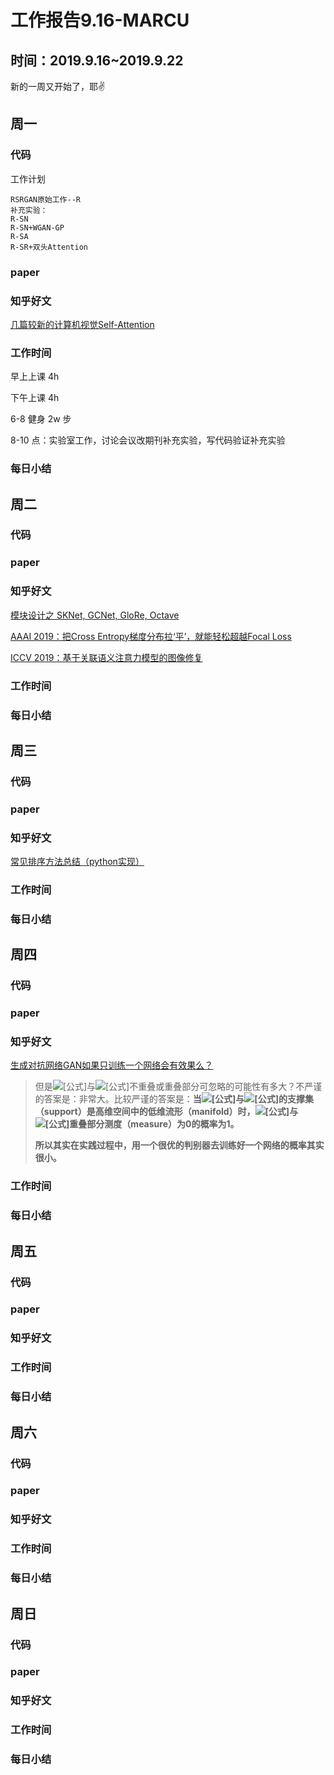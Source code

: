# 工作报告9.16-MARCU

## 时间：2019.9.16~2019.9.22

新的一周又开始了，耶✌️

## 周一

### 代码

工作计划

```
RSRGAN原始工作--R
补充实验：
R-SN
R-SN+WGAN-GP
R-SA
R-SR+双头Attention
```



### paper



### 知乎好文

[几篇较新的计算机视觉Self-Attention](https://zhuanlan.zhihu.com/p/44031466)

### 工作时间

早上上课 4h

下午上课 4h

6-8 健身 2w 步

8-10 点：实验室工作，讨论会议改期刊补充实验，写代码验证补充实验

### 每日小结



## 周二

### 代码



### paper



### 知乎好文

[模块设计之 SKNet, GCNet, GloRe, Octave](https://zhuanlan.zhihu.com/p/65524880)

[AAAI 2019：把Cross Entropy梯度分布拉‘平’，就能轻松超越Focal Loss](https://zhuanlan.zhihu.com/p/55017036)

[ICCV 2019：基于关联语义注意力模型的图像修复](https://zhuanlan.zhihu.com/p/82049019)

### 工作时间



### 每日小结



## 周三

### 代码



### paper



### 知乎好文

[常见排序方法总结（python实现）](https://zhuanlan.zhihu.com/p/83148834)



### 工作时间



### 每日小结



## 周四

### 代码



### paper



### 知乎好文

[生成对抗网络GAN如果只训练一个网络会有效果么？](https://www.zhihu.com/question/276070438/answer/825816888)

> 
>
> 但是![[公式]](https://www.zhihu.com/equation?tex=P_r)与![[公式]](https://www.zhihu.com/equation?tex=P_g)不重叠或重叠部分可忽略的可能性有多大？不严谨的答案是：非常大。比较严谨的答案是：**当![[公式]](https://www.zhihu.com/equation?tex=P_r)与![[公式]](https://www.zhihu.com/equation?tex=P_g)的支撑集（support）是高维空间中的低维流形（manifold）时，![[公式]](https://www.zhihu.com/equation?tex=P_r)与![[公式]](https://www.zhihu.com/equation?tex=P_g)重叠部分测度（measure）为0的概率为1。**
>
> **所以其实在实践过程中，用一个很优的判别器去训练好一个网络的概率其实很小。**

### 工作时间



### 每日小结



## 周五

### 代码



### paper



### 知乎好文



### 工作时间



### 每日小结



## 周六

### 代码



### paper



### 知乎好文



### 工作时间



### 每日小结



## 周日

### 代码



### paper



### 知乎好文



### 工作时间



### 每日小结



